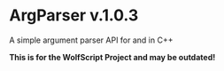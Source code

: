 # ArgParser v.1.0.3
A simple argument parser API for and in C++

**This is for the WolfScript Project and may be outdated!**